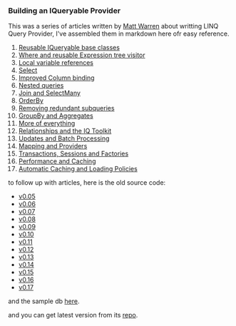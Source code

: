 ### Building an IQueryable Provider

This was a series of articles written by [Matt Warren](https://github.com/mattwar) about writting LINQ Query Provider, I've assembled them in markdown here ofr easy reference.

1. [Reusable IQueryable base classes](tut/01-Reusable_IQueryable_base_classes.md)
2. [Where and reusable Expression tree visitor](tut/02-Where_and_reusable_Expression_tree_visitor.md)
3. [Local variable references](tut/03-Local_variable_references.md)
4. [Select](tut/04-Select.md)
5. [Improved Column binding](tut/05-Improved_Column_binding.md)
6. [Nested queries](tut/06-Nested_queries.md)
7. [Join and SelectMany](tut/07-Join_and_SelectMany.md)
8. [OrderBy](tut/08-OrderBy.md)
9. [Removing redundant subqueries](tut/09-Removing_redundant_subqueries.md)
10. [GroupBy and Aggregates](tut/10-GroupBy_and_Aggregates.md)
11. [More of everything](tut/11-More_of_everything.md)
12. [Relationships and the IQ Toolkit](tut/12-Relationships_and_the_IQ_Toolkit.md)
13. [Updates and Batch Processing](tut/13-Updates_and_Batch_Processing.md)
14. [Mapping and Providers](tut/14-Mapping_and_Providers.md)
15. [Transactions, Sessions and Factories](tut/15-Transactions_Sessions_and_Factories.md)
16. [Performance and Caching](tut/16-Performance_and_Caching.md)
17. [Automatic Caching and Loading Policies](tut/17-Automatic_Caching_and_Loading_Policies.md)

to follow up with articles, here is the old source code:

* [v0.05](ref/v0.05.zip)
* [v0.06](ref/v0.06.zip)
* [v0.07](ref/v0.07.zip)
* [v0.08](ref/v0.08.zip)
* [v0.09](ref/v0.09.zip)
* [v0.10](ref/v0.10.zip)
* [v0.11](ref/v0.11.zip)
* [v0.12](ref/v0.12.zip)
* [v0.13](ref/v0.13.zip)
* [v0.14](ref/v0.14.zip)
* [v0.15](ref/v0.15.zip)
* [v0.16](ref/v0.16.zip)
* [v0.17](ref/v0.17.zip)

and the sample db [here](ref/Northwind.zip).

and you can get latest version from its [repo](https://github.com/mattwar/iqtoolkit).
